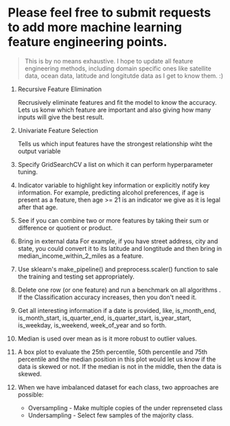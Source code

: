 # Please feel free to submit requests to add more machine learning feature engineering points.

> This is by no means exhaustive.
> I hope to update all feature engineering methods, including domain specific ones like satellite data, ocean data, latitude and longitutde data as I get to know them. :)

1. Recursive Feature Elimination

	Recrusively eliminate features and fit the model to know the accuracy. Lets us konw which feature are important and also giving how many inputs will give the best result.
	
2. Univariate Feature Selection

	Tells us which input features have the strongest relationship wiht the output variable
	
3. Specify GridSearchCV a list on which it can perform hyperparameter tuning.

4. Indicator variable to highlight key information or explicitly notify key information.
	For example, predicting alcohol preferences, if age is present as a feature, then age >= 21 is an indicator we give as it is legal after that age. 
	
5. See if you can combine two or more features by taking their sum or difference or quotient or product.

6. Bring in external data
	For example, if you have street address, city and state, you could convert it to its latitude and longtitude and then bring in median_income_within_2_miles as a feature. 
	
7. Use sklearn's make_pipeline() and preprocess.scaler() function to sale the training and testing set appropriately.

8. Delete one row (or one feature) and run a benchmark on all algorithms . If the Classification accuracy increases, then you don't need it.

9. Get all interesting information if a date is provided, like, is_month_end, is_month_start, is_quarter_end, is_quarter_start, is_year_start, is_weekday, is_weekend, week_of_year and so forth.
      
10. Median is used over mean as is it more robust to outlier values.


11. A box plot to evaluate the 25th percentile, 50th percentile and 75th percentile and the median position in this plot would let us know if the data is skewed or not. 
If the median is not in the middle, then the data is skewed.



12. When we have imbalanced dataset for each class, two approaches are possible:
	- Oversampling - Make multiple copies of the under reprenseted class
	- Undersampling - Select few samples of the majority class.
